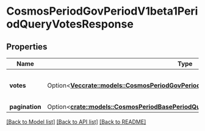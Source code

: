# CosmosPeriodGovPeriodV1beta1PeriodQueryVotesResponse

## Properties

Name | Type | Description | Notes
------------ | ------------- | ------------- | -------------
**votes** | Option<[**Vec<crate::models::CosmosPeriodGovPeriodV1beta1PeriodVote>**](cosmos.gov.v1beta1.Vote.md)> | votes defined the queried votes. | [optional]
**pagination** | Option<[**crate::models::CosmosPeriodBasePeriodQueryPeriodV1beta1PeriodPageResponse**](cosmos.base.query.v1beta1.PageResponse.md)> |  | [optional]

[[Back to Model list]](../README.md#documentation-for-models) [[Back to API list]](../README.md#documentation-for-api-endpoints) [[Back to README]](../README.md)


